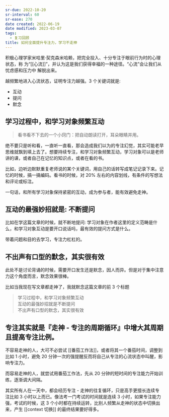 ```yaml
---
sr-due: 2022-10-20
sr-interval: 60
sr-ease: 270
date created: 2022-06-19
date modified: 2023-03-07
tags:
  - 复习回顾
title: 如何全面提升专注力，学习不走神
---
```


积极心理学家米哈里·契克森米哈赖，把完全投入、十分专注于眼前行为时的心理状态，称 为“[[心流]]”，并认为这是我们获得幸福的一种途径。“心流”会让我们从忧虑感和压力中 解脱出来。

越频繁地进入心流状态，证明专注力越强。3 个关键词就是:

- 互动
- 提问
- 默念

## 学习过程中，和学习对象频繁互动

> 看书看不下去的一个小窍门：把自动朗读打开，耳朵眼睛并用。

绝不要只是听和看，一直听一直看，那会造成我们以为的专注幻觉，其实可能老早思维就飘到填上去了。想要持续专注，和学习对象频繁互动，学习对象可以是老师讲的课，或者自己在记忆的知识点，或者在看的书。

比如，边听边默默重复老师说的某个关键词，用自己的话转写成笔记记录下来。记忆的时候，搞一搞编码。看书的时候，对 20% 左右的内容划线，有条件的写想法和评论或标注。

一句话，和所有学习对象保持紧密的互动，成为参与者，能有效避免走神。

## 互动的最强妙招就是: 不断提问

比如在学这篇文章的时候，就不断地提问: 学习对象在作者这里的定义范畴是什么，和学习对象互动是要开口说话吗，最有效的提问方式是什么。

带着问题和目的去学习，专注力杠杠的。

## 不出声有口型的默念，其实很有效

此处不是讨论背诵的时候，需要开口发生还是默念，因人而异。但是对于集中注意力这个角度而言，默念效果很棒。

比如当我现在写文章都走神了，我就默念这篇文章的前 3 个标题

> 学习过程中，和学习对象频繁互动  
> 互动的最强妙招就是不断提问  
> 不出声有口型的默念，其实很有效

## 专注其实就是『走神 - 专注的周期循环』中增大其周期且提高专注比例。

不容易走神的人，大可不必尝试 [[番茄工作法]]，或者将其一个番茄时间，调整到比如 1 小时，避免 20 分钟一次的强提醒反而将自己从专注的心流状态中叫醒，影响专注力。

而容易走神的人，就尝试用番茄工作法，先从 20 分钟的短时间的专注能力开始训练，逐渐调大间隔。

其实所有人在一天中，都会经历专注 - 走神的往复循环，只是高手更擅长连续专注比如 3 小时以上而已。像法考一门考试的时间就是连续 3 小时，如果专注能力强，考试的时候，这 3 个小时都在持续运转，比别人频繁从走神的状态中切换出来，产生 [[context 切换]] 的最终结果要好得多。

